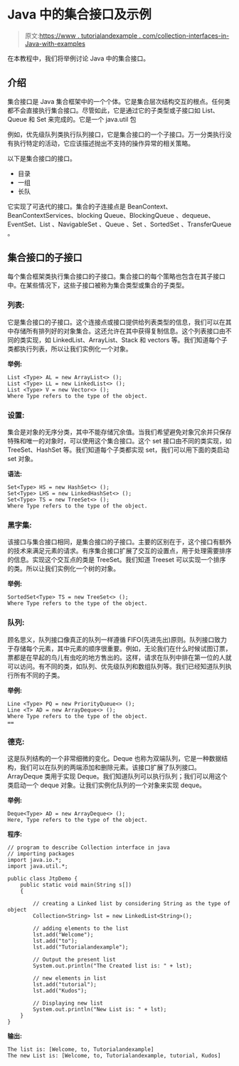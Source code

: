 # Java 中的集合接口及示例

> 原文:[https://www . tutorialandexample . com/collection-interfaces-in-Java-with-examples](https://www.tutorialandexample.com/collection-interfaces-in-java-with-examples)

在本教程中，我们将举例讨论 Java 中的集合接口。

## 介绍

集合接口是 Java 集合框架中的一个个体。它是集合层次结构交互的根点。任何类都不会直接执行集合接口。尽管如此，它是通过它的子类型或子接口如 List、Queue 和 Set 来完成的。它是一个 java.util 包

例如，优先级队列类执行队列接口，它是集合接口的一个子接口。万一分类执行没有执行特定的活动，它应该描述抛出不支持的操作异常的相关策略。

以下是集合接口的接口。

*   目录
*   一组
*   长队

它实现了可迭代的<ele>接口。集合的子连接点是 BeanContext、BeanContextServices、blocking Queue<ele>、BlockingQueue <ele>、dequeue<ele>、EventSet、List <ele>、NavigableSet <ele>、Queue <ele>、Set <e>、SortedSet <ele>、TransferQueue <ele>。</ele></ele></e></ele></ele></ele></ele></ele></ele></ele>

## 集合接口的子接口

每个集合框架类执行集合接口的子接口。集合接口的每个策略也包含在其子接口中。在某些情况下，这些子接口被称为集合类型或集合的子类型。

### 列表:

它是集合接口的子接口。这个连接点或接口提供给列表类型的信息，我们可以在其中存储所有排列好的对象集合。这还允许在其中获得复制信息。这个列表接口由不同的类实现，如 LinkedList、ArrayList、Stack 和 vectors 等。我们知道每个子类都执行列表，所以让我们实例化一个对象。

**举例:**

```
List <Type> AL = new ArrayList<> ();
List <Type> LL = new LinkedList<> ();
List <Type> V = new Vector<> ();
Where Type refers to the type of the object. 
```

### 设置:

集合是对象的无序分类，其中不能存储冗余值。当我们希望避免对象冗余并只保存特殊和唯一的对象时，可以使用这个集合接口。这个 set 接口由不同的类实现，如 TreeSet、HashSet 等。我们知道每个子类都实现 set，我们可以用下面的类启动 set 对象。

**语法:**

```
Set<Type> HS = new HashSet<> ();
Set<Type> LHS = new LinkedHashSet<> ();
Set<Type> TS = new TreeSet<> ();
Where Type refers to the type of the object. 
```

### 黑字集:

该接口与集合接口相同，是集合接口的子接口。主要的区别在于，这个接口有额外的技术来满足元素的请求。有序集合接口扩展了交互的设置点，用于处理需要排序的信息。实现这个交互点的类是 TreeSet。我们知道 Treeset 可以实现一个排序的类。所以让我们实例化一个树的对象。

**举例:**

```
SortedSet<Type> TS = new TreeSet<> ();
Where Type refers to the type of the object.
```

### 队列:

顾名思义，队列接口像真正的队列一样遵循 FIFO(先进先出)原则。队列接口致力于存储每个元素，其中元素的顺序很重要。例如，无论我们在什么时候试图订票，票都是在早起的鸟儿有虫吃的地方售出的。这样，请求在队列中排在第一位的人就可以访问。有不同的类，如队列、优先级队列和数组队列等。我们已经知道队列执行所有不同的子类。

**举例:**

```
Line <Type> PQ = new PriorityQueue<> ();
Line <T> AD = new ArrayDeque<> ();
Where Type refers to the type of the object.
== 
```

### 德克:

这是队列结构的一个非常细微的变化。Deque 也称为双端队列，它是一种数据结构，我们可以在队列的两端添加和删除元素。该接口扩展了队列接口。ArrayDeque 类用于实现 Deque。我们知道队列可以执行队列；我们可以用这个类启动一个 deque 对象。让我们实例化队列的一个对象来实现 deque。

**举例:**

```
Deque<Type> AD = new ArrayDeque<> ();
Here, Type refers to the type of the object. 
```

**程序:**

```
// program to describe Collection interface in java 
// importing packages 
import java.io.*;
import java.util.*;

public class JtpDemo {
    public static void main(String s[])
    {

        // creating a Linked list by considering String as the type of object
        Collection<String> lst = new LinkedList<String>();

        // adding elements to the list
        lst.add("Welcome");
        lst.add("to");
        lst.add("Tutorialandexample");

        // Output the present list
        System.out.println("The Created list is: " + lst);

        // new elements in list
        lst.add("tutorial");
        lst.add("Kudos");

        // Displaying new list
        System.out.println("New List is: " + lst);
    }
} 
```

**输出:**

```
The list is: [Welcome, to, Tutorialandexample]
The new List is: [Welcome, to, Tutorialandexample, tutorial, Kudos] 
```